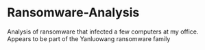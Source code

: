 # Ransomware-Analysis
Analysis of ransomware that infected a few computers at my office. Appears to be part of the Yanluowang ransomware family
